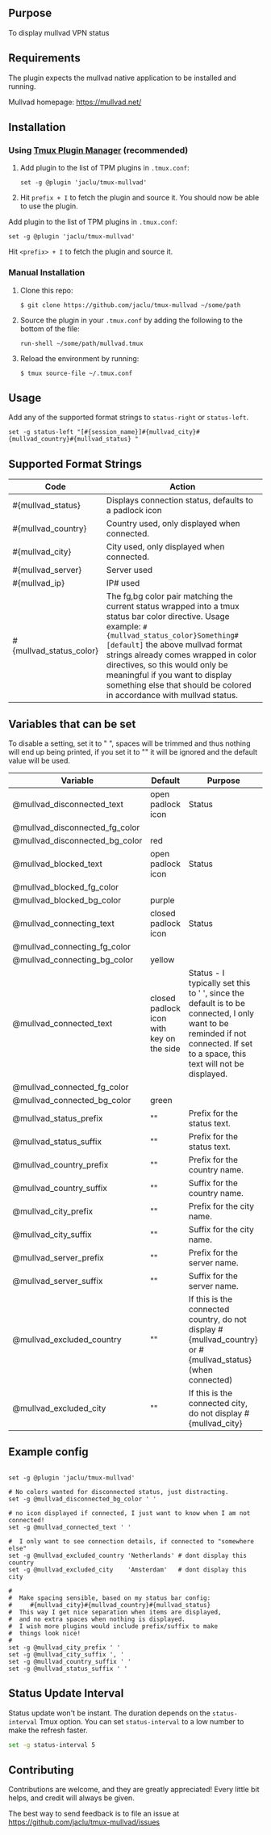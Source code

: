 ## Purpose

To display mullvad VPN status


## Requirements

The plugin expects the mullvad native application to be installed and running.

Mullvad homepage: https://mullvad.net/


## Installation

### Using [Tmux Plugin Manager](https://github.com/tmux-plugins/tpm) (recommended)

1. Add plugin to the list of TPM plugins in `.tmux.conf`:

    ```
    set -g @plugin 'jaclu/tmux-mullvad'
    ```

2. Hit `prefix + I` to fetch the plugin and source it. You should now be able to use the plugin.

Add plugin to the list of TPM plugins in `.tmux.conf`:

```tmux
set -g @plugin 'jaclu/tmux-mullvad'
```

Hit `<prefix> + I` to fetch the plugin and source it.

### Manual Installation

1. Clone this repo:

    ```console
    $ git clone https://github.com/jaclu/tmux-mullvad ~/some/path
    ```

2. Source the plugin in your `.tmux.conf` by adding the following to the bottom of the file:

    ```
    run-shell ~/some/path/mullvad.tmux
    ```

3. Reload the environment by running:

    ```console
    $ tmux source-file ~/.tmux.conf
    ```




## Usage

Add any of the supported format strings to `status-right` or `status-left`.

```tmux
set -g status-left "[#{session_name}]#{mullvad_city}#{mullvad_country}#{mullvad_status} "
```



## Supported Format Strings

Code|Action
-|-
#{mullvad_status}         | Displays connection status, defaults to a padlock icon
#{mullvad_country}       | Country used, only displayed when connected.
#{mullvad_city}           | City used, only displayed when connected.
#{mullvad_server}         | Server used
#{mullvad_ip}             | IP# used
#{mullvad_status_color}   | The fg,bg color pair matching the current status wrapped into a tmux status bar color directive. Usage example: ``` #{mullvad_status_color}Something#[default] ```  the above mullvad format strings already comes wrapped in color directives, so this would only be meaningful if you want to display something else that should be colored in accordance with mullvad status.

## Variables that can be set

To disable a setting, set it to " ", spaces will be trimmed and thus nothing will end up being printed, if you set it to "" it will be ignored and the default value will be used.

Variable|Default|Purpose
-|-|-
@mullvad_disconnected_text | open padlock icon   | Status
@mullvad_disconnected_fg_color| |
@mullvad_disconnected_bg_color| red |
@mullvad_blocked_text      | open padlock icon   | Status
@mullvad_blocked_fg_color  |        |
@mullvad_blocked_bg_color  | purple |
@mullvad_connecting_text   | closed padlock icon | Status
@mullvad_connecting_fg_color||
@mullvad_connecting_bg_color|yellow|
@mullvad_connected_text    | closed padlock icon with key on the side | Status - I typically set this to ' ', since the default is to be connected, I only want to be reminded if not connected. If set to a space, this text will not be displayed.
@mullvad_connected_fg_color||
@mullvad_connected_bg_color|green|
@mullvad_status_prefix     | "" | Prefix for the status text.
@mullvad_status_suffix     | "" | Prefix for the status text.
@mullvad_country_prefix    | "" | Prefix for the country name.
@mullvad_country_suffix    | "" | Suffix for the country name.
@mullvad_city_prefix       | "" | Prefix for the city name.
@mullvad_city_suffix       | "" | Suffix for the city name.
@mullvad_server_prefix     | "" | Prefix for the server name.
@mullvad_server_suffix     | "" | Suffix for the server name.
@mullvad_excluded_country  | "" | If this is the connected country, do not display #{mullvad_country}  or #{mullvad_status} (when connected)
@mullvad_excluded_city     | "" | If this is the connected city, do not display #{mullvad_city}


## Example config

```tmux

set -g @plugin 'jaclu/tmux-mullvad'

# No colors wanted for disconnected status, just distracting.
set -g @mullvad_disconnected_bg_color ' '

# no icon displayed if connected, I just want to know when I am not connected!
set -g @mullvad_connected_text ' '

#  I only want to see connection details, if connected to "somewhere else"
set -g @mullvad_excluded_country 'Netherlands' # dont display this country
set -g @mullvad_excluded_city    'Amsterdam'   # dont display this city

#
#  Make spacing sensible, based on my status bar config:
#     #{mullvad_city}#{mullvad_country}#{mullvad_status}
#  This way I get nice separation when items are displayed, 
#  and no extra spaces when nothing is displayed.
#  I wish more plugins would include prefix/suffix to make
#  things look nice!
#
set -g @mullvad_city_prefix ' '
set -g @mullvad_city_suffix ', '
set -g @mullvad_country_suffix ' '
set -g @mullvad_status_suffix ' '

```




## Status Update Interval

Status update won't be instant. The duration depends on the `status-interval` Tmux option. You can set `status-interval` to a low number to make the refresh faster.

```sh
set -g status-interval 5
```

## Contributing

Contributions are welcome, and they are greatly appreciated! Every little bit helps, and credit will always be given.

The best way to send feedback is to file an issue at https://github.com/jaclu/tmux-mullvad/issues
